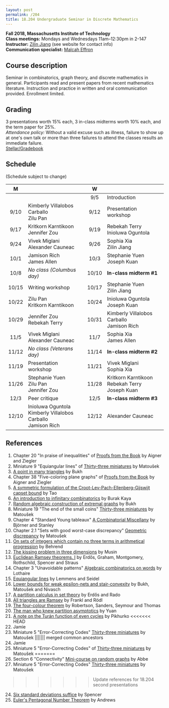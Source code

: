 ```yaml
---
layout: post
permalink: /204
title: 18.204 Undergraduate Seminar in Discrete Mathematics
---
```

**Fall 2018, Massachusetts Institute of Technology**  
**Class meetings:** Mondays and Wednesdays 11am–12:30pm in 2-147  
**Instructor:** [Zilin Jiang](/) (see website for contact info)  
**Communication specialist:** [Malcah Effron](https://cmsw.mit.edu/profile/malcah-effron/)  

## Course description

Seminar in combinatorics, graph theory, and discrete mathematics in general. Participants read and present papers from recent mathematics literature. Instruction and practice in written and oral communication provided. Enrollment limited.

## Grading

3 presentations worth 15% each, 3 in-class midterms worth 10% each, and the term paper for 25%.  
*Attendance policy:* Without a valid excuse such as illness, failure to show up at one's own talk or more than three failures to attend the classes results an immediate failure.  
[Stellar/Gradebook](http://stellar.mit.edu/S/course/18/fa18/18.204.02/)

## Schedule

(Schedule subject to change)

| M     |   | W |   |
|:-------:|---|:---:|---|
|       |   | 9/5 | Introduction |
| 9/10  | Kimberly Villalobos Carballo<br>Zilu Pan | 9/12 | Presentation workshop |
| 9/17  | Kritkorn Karntikoon<br>Jennifer Zou | 9/19 | Rebekah Terry<br>Inioluwa Oguntola |
| 9/24  | Vivek Miglani<br>Alexander Cauneac | 9/26 | Sophia Xia<br>Zilin Jiang |
| 10/1  | Jamison Rich<br>James Allen | 10/3 | Stephanie Yuen<br>Joseph Kuan |
| 10/8  | _No class (Columbus day)_ | 10/10 | **In-class midterm #1** |
| 10/15 | Writing workshop | 10/17 | Stephanie Yuen<br>Zilin Jiang |
| 10/22 | Zilu Pan<br>Kritkorn Karntikoon | 10/24 | Inioluwa Oguntola<br>Joseph Kuan |
| 10/29 | Jennifer Zou<br>Rebekah Terry | 10/31 | Kimberly Villalobos Carballo<br>Jamison Rich |
| 11/5  | Vivek Miglani<br>Alexander Cauneac | 11/7  | Sophia Xia<br>James Allen |
| 11/12 | _No class (Veterans day)_ | 11/14 | **In-class midterm #2** |
| 11/19 | Presentation workshop | 11/21 | Vivek Miglani<br>Sophia Xia |
| 11/26 | Stephanie Yuen<br>Zilu Pan<br>Jennifer Zou | 11/28 | Kritkorn Karntikoon<br>Rebekah Terry<br>Joseph Kuan |
| 12/3  | Peer critique | 12/5  | **In-class midterm #3** |
| 12/10 | Inioluwa Oguntola<br>Kimberly Villalobos Carballo<br>Jamison Rich | 12/12 | Alexander Cauneac |

## References

1. Chapter 20 "In praise of inequalities" of [Proofs from the Book](http://www.ams.org/mathscinet-getitem?mr=3288091) by Aigner and Ziegler
2. Miniature 9 "Equiangular lines" of [Thirty-three miniatures](http://www.ams.org/mathscinet-getitem?mr=2656313) by Matoušek
3. [A point in many triangles](http://www.ams.org/mathscinet-getitem?mr=2240753) by Bukh
4. Chapter 38 "Five-coloring plane graphs" of [Proofs from the Book](http://www.ams.org/mathscinet-getitem?mr=3288091) by Aigner and Ziegler
5. [A symmetric formulation of the Croot-Lev-Pach-Ellenberg-Gijswijt capset bound](https://terrytao.wordpress.com/2016/05/18/a-symmetric-formulation-of-the-croot-lev-pach-ellenberg-gijswijt-capset-bound/) by Tao
6. [An introduction to infinitary combinatorics](http://users.metu.edu.tr/burakk/lecturenotes/village2017lecturenotes.pdf) by Burak Kaya
7. [Random algebraic construction of extremal graphs](https://arxiv.org/abs/1409.3856) by Bukh
8. Miniature 19 "The end of the small coins" [Thirty-three miniatures](http://www.ams.org/mathscinet-getitem?mr=2656313) by Matoušek
9. Chapter 4 "Standard Young tableaux" [A Combinatorial Miscellany](http://www.ams.org/mathscinet-getitem?mr=2768279) by Björner and Stanley
10. Chapter 2.1 "Sets with good worst-case discrepancy" [Geometric discrepancy](http://www.ams.org/mathscinet-getitem?mr=2683232) by Matoušek
11. [On sets of integers which contain no three terms in arithmetical progression](http://www.ams.org/mathscinet-getitem?mr=0018694) by Behrend
12. [The kissing problem in three dimensions](https://arxiv.org/abs/math/0410324) by Musin
13. [Euclidean Ramsey theorems. I](http://www.ams.org/mathscinet-getitem?mr=0316277) by Erdős, Graham, Montgomery, Rothschild, Spencer and Straus
14. Chapter 3 "Unavoidable patterns" [Algebraic combinatorics on words](http://www.ams.org/mathscinet-getitem?mr=1905123) by Lothaire
15. [Equiangular lines](http://www.ams.org/mathscinet-getitem?mr=0307969) by Lemmens and Seidel
16. [Lower bounds for weak epsilon-nets and stair-convexity](http://www.ams.org/mathscinet-getitem?mr=2783971) by Bukh, Matoušek and Nivasch
17. [A partition calculus in set theory](http://www.ams.org/mathscinet-getitem?mr=0081864) by Erdős and Rado
18. [All triangles are Ramsey](http://www.ams.org/mathscinet-getitem?mr=0854099) by Frankl and Rödl
19. [The four-colour theorem](http://www.ams.org/mathscinet-getitem?mr=1441258) by Robertson, Sanders, Seymour and Thomas
20. [The man who knew partition asymptotics](https://qchu.wordpress.com/2016/05/20/the-man-who-knew-partition-asymptotics/) by Yuan
21. [A note on the Turán function of even cycles](http://www.ams.org/mathscinet-getitem?mr=2944709) by Pikhurko
<<<<<<< HEAD
22. Jamie
23. Miniature 5 "Error-Correcting Codes" [Thirty-three miniatures](http://www.ams.org/mathscinet-getitem?mr=2656313) by Matoušek
||||||| merged common ancestors
22. Jamie
23. Miniature 5 "Error-Correcting Codes" of [Thirty-three miniatures](http://www.ams.org/mathscinet-getitem?mr=2656313) by Matoušek
=======
22. Section 6 "Connectivity" [Mini-course on random graphs](http://www-stat.wharton.upenn.edu/~tcai/Documents/EmmanuelAbbe-Lecture.pdf) by Abbe
23. Miniature 5 "Error-Correcting Codes" [Thirty-three miniatures](http://www.ams.org/mathscinet-getitem?mr=2656313) by Matoušek
>>>>>>> Update references for 18.204 second presentations
24. [Six standard deviations suffice](http://www.ams.org/mathscinet-getitem?mr=0784009) by Spencer
25. [Euler's Pentagonal Number Theorem](http://www.ams.org/mathscinet-getitem?mr=0720648) by Andrews
